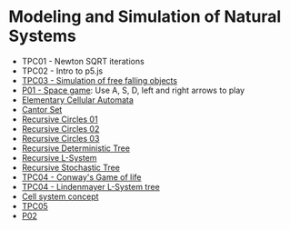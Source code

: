 # Modeling and Simulation of Natural Systems
* TPC01 - Newton SQRT iterations
* TPC02 - Intro to p5.js
* [TPC03 - Simulation of free falling objects](https://andrewfonseca.github.io/MSSN/TPC03/)
* [P01 - Space game](https://andrewfonseca.github.io/MSSN/P01/): Use A, S, D, left and right arrows to play
* [Elementary Cellular Automata](https://andrewfonseca.github.io/MSSN/Exercises/elementary_cellular_automata.html)
* [Cantor Set](https://andrewfonseca.github.io/MSSN/Exercises/cantor_set.html)
* [Recursive Circles 01](https://andrewfonseca.github.io/MSSN/Exercises/recursive_circles_01.html)
* [Recursive Circles 02](https://andrewfonseca.github.io/MSSN/Exercises/recursive_circles_02.html)
* [Recursive Circles 03](https://andrewfonseca.github.io/MSSN/Exercises/recursive_circles_03.html)
* [Recursive Deterministic Tree](https://andrewfonseca.github.io/MSSN/Exercises/recursive_deterministic_tree.html)
* [Recursive L-System](https://andrewfonseca.github.io/MSSN/Exercises/recursive_l-system.html)
* [Recursive Stochastic Tree](https://andrewfonseca.github.io/MSSN/Exercises/recursive_stochastic_tree.html)
* [TPC04 - Conway's Game of life](https://andrewfonseca.github.io/MSSN/TPC04/Conways_Game_of_life/)
* [TPC04 - Lindenmayer L-System tree](https://andrewfonseca.github.io/MSSN/TPC04/Lindenmayer_System/)
* [Cell system concept](https://andrewfonseca.github.io/MSSN/Concepts/cells.html)
* [TPC05]()
* [P02]()
